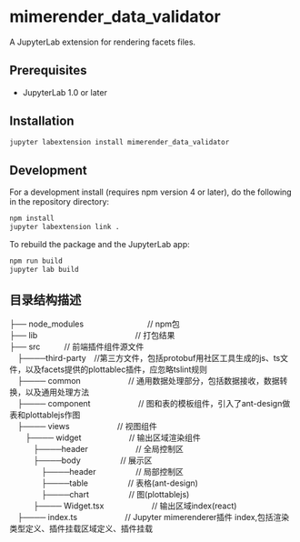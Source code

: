 # mimerender_data_validator

A JupyterLab extension for rendering facets files.

## Prerequisites

* JupyterLab 1.0 or later

## Installation

```bash
jupyter labextension install mimerender_data_validator
```

## Development

For a development install (requires npm version 4 or later), do the following in the repository directory:

```bash
npm install
jupyter labextension link .
```

To rebuild the package and the JupyterLab app:

```bash
npm run build
jupyter lab build
```

## 目录结构描述
├── node_modules　　　　　　　　// npm包    
├── lib　　　　　　　　　　　　 // 打包结果  
├── src　　　// 前端插件组件源文件  
　├────third-party　//第三方文件，包括protobuf用社区工具生成的js、ts文件，以及facets提供的plottablec插件，应忽略tslint规则  
　├──── common　　　　　　// 通用数据处理部分，包括数据接收，数据转换，以及通用处理方法  
　├──── component　　　　　　// 图和表的模板组件，引入了ant-design做表和plottablejs作图   
　├──── views　　　　　　// 视图组件  
 　　├──── widget　　　　　　// 输出区域渲染组件  
　　　├────header　　　　　　// 全局控制区  
　　　├────body　　　　　// 展示区  
　　　　├────header　　　　　// 局部控制区  
　　　　├────table　　　　　// 表格(ant-design)  
　　　　├────chart　　　　　// 图(plottablejs)  
　　　├──── Widget.tsx　　　　　　// 输出区域index(react)  
　├──── index.ts　　　　　　// Jupyter mimerenderer插件 index,包括渲染类型定义、插件挂载区域定义、插件挂载 
